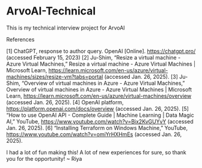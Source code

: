 # ArvoAI-Technical
This is my technical interview project for ArvoAI

References

[1] ChatGPT, response to author query. OpenAI [Online]. https://chatgpt.pro/ (accessed February 15, 2023)
[2] Ju-Shim, “Resize a virtual machine - Azure Virtual Machines,” Resize a virtual machine - Azure Virtual Machines | Microsoft Learn, https://learn.microsoft.com/en-us/azure/virtual-machines/sizes/resize-vm?tabs=portal (accessed Jan. 26, 2025). 
[3] Ju-Shim, “Overview of virtual machines in Azure - Azure Virtual Machines,” Overview of virtual machines in Azure - Azure Virtual Machines | Microsoft Learn, https://learn.microsoft.com/en-us/azure/virtual-machines/overview (accessed Jan. 26, 2025). 
[4] OpenAI platform, https://platform.openai.com/docs/overview (accessed Jan. 26, 2025). 
[5] “How to use OpenAI API - Complete Guide | Machine Learning | Data Magic AI,” YouTube, https://www.youtube.com/watch?v=Bix2KvGUYvY (accessed Jan. 26, 2025). 
[6] “Installing Terraform on Windows Machine,” YouTube, https://www.youtube.com/watch?v=omiYrHXHmEs (accessed Jan. 26, 2025). 


I had a lot of fun making this! A lot of new experiences for sure, so thank you for the opportunity!
~ Riya

